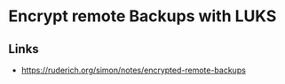 # Encrypt remote Backups with LUKS

## Links 

* https://ruderich.org/simon/notes/encrypted-remote-backups



